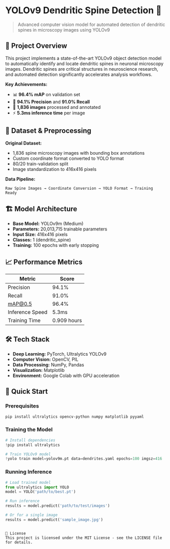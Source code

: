 # YOLOv9 Dendritic Spine Detection 🧠

> Advanced computer vision model for automated detection of dendritic spines in microscopy images using YOLOv9


## 🎯 Project Overview

This project implements a state-of-the-art YOLOv9 object detection model to automatically identify and locate dendritic spines in neuronal microscopy images. Dendritic spines are critical structures in neuroscience research, and automated detection significantly accelerates analysis workflows.

**Key Achievements:**
- 📊 **96.4% mAP** on validation set
- 🎯 **94.1% Precision** and **91.0% Recall**
- 🔬 **1,836 images** processed and annotated
- ⚡ **5.3ms inference time** per image

## 🔬 Dataset & Preprocessing

**Original Dataset:**
- 1,836 spine microscopy images with bounding box annotations
- Custom coordinate format converted to YOLO format
- 80/20 train-validation split
- Image standardization to 416x416 pixels

**Data Pipeline:**
```
Raw Spine Images → Coordinate Conversion → YOLO Format → Training Ready
```

## 🏗️ Model Architecture

- **Base Model:** YOLOv9m (Medium)
- **Parameters:** 20,013,715 trainable parameters
- **Input Size:** 416x416 pixels
- **Classes:** 1 (dendritic_spine)
- **Training:** 100 epochs with early stopping

## 📈 Performance Metrics

| Metric | Score |
|--------|-------|
| Precision | 94.1% |
| Recall | 91.0% |
| mAP@0.5 | 96.4% |
| Inference Speed | 5.3ms |
| Training Time | 0.909 hours |

## 🛠️ Tech Stack

- **Deep Learning:** PyTorch, Ultralytics YOLOv9
- **Computer Vision:** OpenCV, PIL
- **Data Processing:** NumPy, Pandas
- **Visualization:** Matplotlib
- **Environment:** Google Colab with GPU acceleration

## 🚀 Quick Start

### Prerequisites
```bash
pip install ultralytics opencv-python numpy matplotlib pyyaml
```

### Training the Model
```python
# Install dependencies
!pip install ultralytics

# Train YOLOv9 model
!yolo train model=yolov9m.pt data=dendrites.yaml epochs=100 imgsz=416
```

### Running Inference
```python
# Load trained model
from ultralytics import YOLO
model = YOLO('path/to/best.pt')

# Run inference
results = model.predict('path/to/test/images')

# Or for a single image
results = model.predict('sample_image.jpg')
```


```

📄 License
This project is licensed under the MIT License - see the LICENSE file for details.

